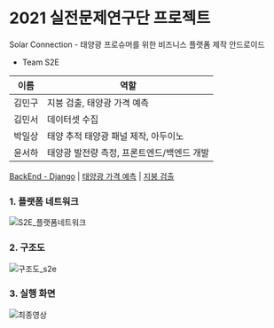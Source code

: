 # 2021 실전문제연구단 프로젝트
Solar Connection - 태양광 프로슈머를 위한 비즈니스 플랫폼 제작 안드로이드

* Team S2E

|이름|역할|
|---|---|
|김민구|지붕 검출, 태양광 가격 예측|
|김민서|데이터셋 수집|
|박일상|태양 추적 태양광 패널 제작, 아두이노|
|윤서하|태양광 발전량 측정, 프론트엔드/백엔드 개발|

[BackEnd - Django](https://github.com/S2E-CAU/Backend) | [태양광 가격 예측](https://github.com/S2E-CAU/Prediction) | [지붕 검출](https://github.com/S2E-CAU/SemanticSegmentation)

### 1. 플랫폼 네트워크
![S2E_플랫폼네트워크](https://user-images.githubusercontent.com/60412023/148164123-bec67afd-18fc-4647-b799-c533fa14ca3a.png)


### 2. 구조도
![구조도_s2e](https://user-images.githubusercontent.com/60412023/148164488-03018a16-053a-4501-9097-0b5181cf7f1b.png)

### 3. 실행 화면
![최종영상](https://user-images.githubusercontent.com/60412023/148165189-c5363299-2fc0-4c11-87b0-b6f73d703d9f.gif)
